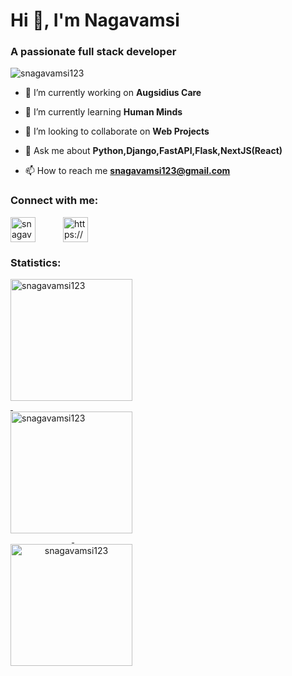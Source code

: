 <h1 align="left">Hi 👋, I'm Nagavamsi</h1>
<h3 align="left">A passionate full stack developer</h3>

<p align="left" > <img src="https://komarev.com/ghpvc/?username=snagavamsi123&label=Profile%20views&color=0e75b6&style=flat" alt="snagavamsi123" /> </p>


- 🔭 I’m currently working on **Augsidius Care**

- 🌱 I’m currently learning **Human Minds**

- 👯 I’m looking to collaborate on **Web Projects**

- 💬 Ask me about **Python,Django,FastAPI,Flask,NextJS(React)**

- 📫 How to reach me **snagavamsi123@gmail.com**

<h3 align="left" color='#f03c15'> Connect with me: </h3>
<p align="left" class='text-center'>
<a href="https://linkedin.com/in/snagavamsi123" style='padding-right:20px !important;margin-right: 20px !important;' target="blank"><img align="center" src="https://cdn-icons-png.flaticon.com/512/1384/1384014.png" alt="snagavamsi123" height="40" width="40" /></a>
<a href="https://www.hackerrank.com/snagavamsi123" style='padding-right:10px !important' target="blank"><img align="center" src="https://cdn.icon-icons.com/icons2/2389/PNG/512/hackerrank_logo_icon_145206.png" alt="https://www.hackerrank.com/snagavamsi123" height="40" width="40" /></a>
</p>

<h3 align="left">Statistics:</h3>
<a href='#'>   
 <p style='width:200px !important'>
    <img style='height:195px !important;'  align="left" src="https://github-readme-stats.vercel.app/api/top-langs?username=snagavamsi123&show_icons=true&locale=en&layout=compact" alt="snagavamsi123" />
 </p>          
<p style='width:200px !important'>&nbsp;
  <img style='height:195px !important;'  align="left" src="https://github-readme-stats.vercel.app/api?username=snagavamsi123&show_icons=true&locale=en" alt="snagavamsi123" />
  </p>   
<p  align="center" style='width:200px !important'>&nbsp;<img  align="left" style='height:195px !important;' align="left"  src="https://github-readme-streak-stats.herokuapp.com/?user=snagavamsi123&" alt="snagavamsi123" /></p>
</a>
